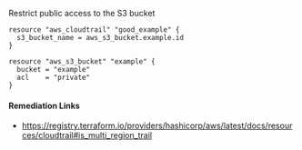 
Restrict public access to the S3 bucket

```hcl
resource "aws_cloudtrail" "good_example" {
  s3_bucket_name = aws_s3_bucket.example.id
}

resource "aws_s3_bucket" "example" {
  bucket = "example"
  acl    = "private"
}
```

#### Remediation Links
 - https://registry.terraform.io/providers/hashicorp/aws/latest/docs/resources/cloudtrail#is_multi_region_trail


